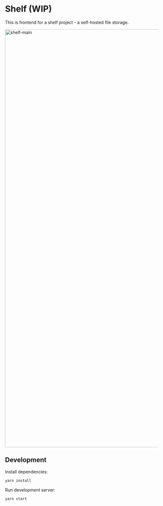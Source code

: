 # Shelf (WIP)

This is frontend for a shelf project - a self-hosted file storage.

<img src="https://i.imgur.com/kyHWzZE.png" alt="shelf-main" width="1379">

## Development

Install dependencies:

```bash
yarn install
```

Run development server:

```bash
yarn start
```
